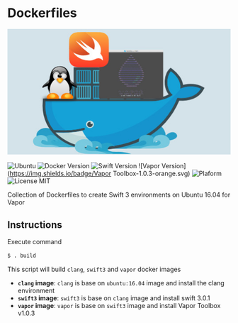 # Dockerfiles

![](Dockerfiles.jpg)

![Ubuntu](https://img.shields.io/badge/Ubuntu-16.04-6193DF.svg)
![Docker Version](https://img.shields.io/badge/Docker-1.12.3-6193DF.svg) 
![Swift Version](https://img.shields.io/badge/Swift-3.0.1-orange.svg) 
![Vapor Version](https://img.shields.io/badge/Vapor Toolbox-1.0.3-orange.svg) 
![Plaform](https://img.shields.io/badge/Platform-Linux-lightgrey.svg)
![License MIT](https://img.shields.io/badge/License-MIT-lightgrey.svg) 

Collection of Dockerfiles to create Swift 3 environments on Ubuntu 16.04 for Vapor

## Instructions
Execute command
```bash
$ . build
```
This script will build `clang`, `swift3` and `vapor` docker images

- **`clang` image**: `clang` is base on `ubuntu:16.04` image and install the clang environment
- **`swift3` image**: `swift3` is base on `clang` image and install swift 3.0.1
- **`vapor` image**: `vapor` is base on `swift3` image and install Vapor Toolbox v1.0.3 

